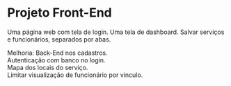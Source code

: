 <h1><b>Projeto Front-End</b></h1>

Uma página web com tela de login.
Uma tela de dashboard.
Salvar serviços e funcionários, separados por abas.


Melhoria: Back-End nos cadastros.<br>
Autenticação com banco no login.<br>
Mapa dos locais do serviço.<br>
Limitar visualização de funcionário por vinculo.<br>
